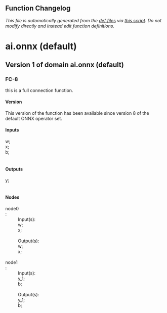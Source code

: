 ## Function Changelog
*This file is automatically generated from the
            [def files](/onnx/defs) via [this script](/onnx/defs/gen_doc.py).
            Do not modify directly and instead edit function definitions.*
# ai.onnx (default)
## Version 1 of domain ai.onnx (default)
### <a name="FC-8"></a>**FC-8**</a>

  this is a full connection function.

#### Version

This version of the function has been available since version 8 of the default ONNX operator set.

#### Inputs

<dl>
<dt>w; </dt>
<dt>x; </dt>
<dt>b; </dt>
<br/></dl>

#### Outputs

<dl>
<dt>y; </dt>
<br/></dl>

#### Nodes

<dl>
<dt>node0</dt>: <br/><dd>Input(s):</dd><dd> w;</dd><dd> x;</dd><br/>
<dd>Output(s):</dd><dd> w;</dd><dd> x;</dd><br/>
<dt>node1</dt>: <br/><dd>Input(s):</dd><dd> y_1;</dd><dd> b;</dd><br/>
<dd>Output(s):</dd><dd> y_1;</dd><dd> b;</dd><br/>
</dl>


